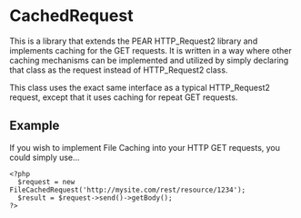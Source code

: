 CachedRequest
============================

This is a library that extends the PEAR HTTP_Request2 library and implements caching
for the GET requests.  It is written in a way where other caching mechanisms can
be implemented and utilized by simply declaring that class as the request instead
of HTTP_Request2 class.

This class uses the exact same interface as a typical HTTP_Request2 request, except
that it uses caching for repeat GET requests.

Example
-----------------------------

If you wish to implement File Caching into your HTTP GET requests, you could simply
use...

```
<?php
  $request = new FileCachedRequest('http://mysite.com/rest/resource/1234');
  $result = $request->send()->getBody();
?>
```
